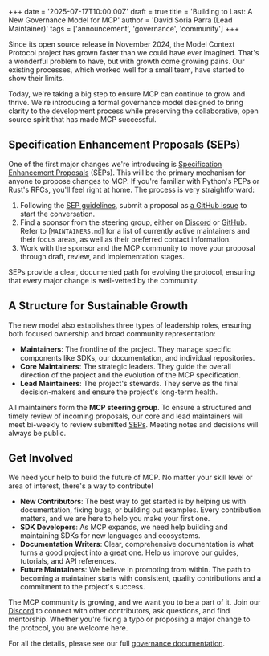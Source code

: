 +++
date = '2025-07-17T10:00:00Z'
draft = true
title = 'Building to Last: A New Governance Model for MCP'
author = 'David Soria Parra (Lead Maintainer)'
tags = ['announcement', 'governance', 'community']
+++

Since its open source release in November 2024, the Model Context Protocol project has grown faster than we could have ever imagined. That's a wonderful problem to have, but with growth come growing pains. Our existing processes, which worked well for a small team, have started to show their limits.

Today, we're taking a big step to ensure MCP can continue to grow and thrive. We're introducing a formal governance model designed to bring clarity to the development process while preserving the collaborative, open source spirit that has made MCP successful.

## Specification Enhancement Proposals (SEPs)

One of the first major changes we're introducing is [Specification Enhancement Proposals](https://modelcontextprotocol.io/community/sep-guidelines) (SEPs). This will be the primary mechanism for anyone to propose changes to MCP. If you're familiar with Python's PEPs or Rust's RFCs, you'll feel right at home. The process is very straightforward:

1. Following the [SEP guidelines](https://modelcontextprotocol.io/community/sep-guidelines), submit a proposal as [a GitHub issue](https://github.com/modelcontextprotocol/modelcontextprotocol/issues) to start the conversation.
2. Find a sponsor from the steering group, either on [Discord](https://discord.gg/modelcontextprotocol) or [GitHub](https://github.com/modelcontextprotocol/modelcontextprotocol). Refer to [`MAINTAINERS.md`] for a list of currently active maintainers and their focus areas, as well as their preferred contact information.
3. Work with the sponsor and the MCP community to move your proposal through draft, review, and implementation stages.

SEPs provide a clear, documented path for evolving the protocol, ensuring that every major change is well-vetted by the community.

## A Structure for Sustainable Growth

The new model also establishes three types of leadership roles, ensuring both focused ownership and broad community representation:

- **Maintainers**: The frontline of the project. They manage specific components like SDKs, our documentation, and individual repositories.
- **Core Maintainers**: The strategic leaders. They guide the overall direction of the project and the evolution of the MCP specification.
- **Lead Maintainers**: The project's stewards. They serve as the final decision-makers and ensure the project's long-term health.

All maintainers form the **MCP steering group**. To ensure a structured and timely review of incoming proposals, our core and lead maintainers will meet bi-weekly to review submitted [SEPs](#specification-enhancement-proposals-seps). Meeting notes and decisions will always be public.

## Get Involved

We need your help to build the future of MCP. No matter your skill level or area of interest, there's a way to contribute!

- **New Contributors**: The best way to get started is by helping us with documentation, fixing bugs, or building out examples. Every contribution matters, and we are here to help you make your first one.
- **SDK Developers**: As MCP expands, we need help building and maintaining SDKs for new languages and ecosystems.
- **Documentation Writers**: Clear, comprehensive documentation is what turns a good project into a great one. Help us improve our guides, tutorials, and API references.
- **Future Maintainers**: We believe in promoting from within. The path to becoming a maintainer starts with consistent, quality contributions and a commitment to the project's success.

The MCP community is growing, and we want you to be a part of it. Join our [Discord](https://discord.gg/modelcontextprotocol) to connect with other contributors, ask questions, and find mentorship. Whether you're fixing a typo or proposing a major change to the protocol, you are welcome here.

For all the details, please see our full [governance documentation](https://modelcontextprotocol.io/community/governance).
